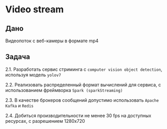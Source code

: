 # Video stream

## Дано

Видеопоток с веб-камеры в формате mp4

## Задача

2.1. Разработать сервис стриминга с `computer vision object detection`, используя модель `yolov7`

2.2. Реализовать распределенный формат вычислений для сервиса, с использованием фреймворка `Spark (sparkStreaming)`

2.3. В качестве брокеров сообщений допустимо использовать `Apache Kafka` и `Redis`

2.4. Добиться производительности не менее 30 fps на доступных ресурсах, с разрешением 1280х720

